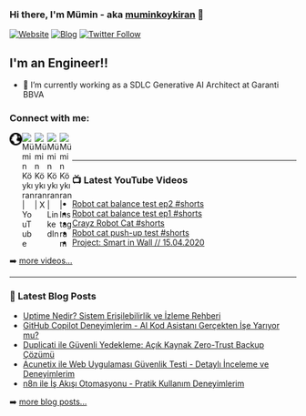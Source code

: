 ### Hi there, I'm Mümin - aka [muminkoykiran][website] 👋

[![Website](https://img.shields.io/website?label=muminkoykiran.com.tr&style=for-the-badge&url=https%3A%2F%2Fmuminkoykiran.com.tr)](https://www.muminkoykiran.com.tr)
[![Blog](https://img.shields.io/website?label=blog.muminkoykiran.com.tr&style=for-the-badge&url=https%3A%2F%2Fblog.muminkoykiran.com.tr)](https://blog.muminkoykiran.com.tr)
[![Twitter Follow](https://img.shields.io/twitter/follow/muminkoykiran?color=1DA1F2&logo=twitter&style=for-the-badge)](https://x.com/intent/follow?original_referer=https%3A%2F%2Fgithub.com%2Fmuminkoykiran&screen_name=muminkoykiran)

## I'm an Engineer!!

- 🔭 I’m currently working as a SDLC Generative AI Architect at Garanti BBVA


### Connect with me:

[<img align="left" alt="muminkoykiran.com.tr" width="22px" src="https://raw.githubusercontent.com/iconic/open-iconic/master/svg/globe.svg" />][website]
[<img align="left" alt="Mümin Köykıran | YouTube" width="22px" src="https://cdn.jsdelivr.net/npm/simple-icons@v3/icons/youtube.svg" />][youtube]
[<img align="left" alt="Mümin Köykıran | X" width="22px" src="https://cdn.jsdelivr.net/npm/simple-icons@v3/icons/twitter.svg" />][x]
[<img align="left" alt="Mümin Köykıran | LinkedIn" width="22px" src="https://cdn.jsdelivr.net/npm/simple-icons@v3/icons/linkedin.svg" />][linkedin]
[<img align="left" alt="Mümin Köykıran | Instagram" width="22px" src="https://cdn.jsdelivr.net/npm/simple-icons@v3/icons/instagram.svg" />][instagram]


<br />
<br />

---

### 📺 Latest YouTube Videos

<!-- YOUTUBE:START -->
- [Robot cat balance test ep2 #shorts](https://www.youtube.com/shorts/y1X5qtz2ry8)
- [Robot cat balance test ep1 #shorts](https://www.youtube.com/shorts/hYL2tfR2fH4)
- [Crayz Robot Cat #shorts](https://www.youtube.com/shorts/2vr-Fors2Hk)
- [Robot cat push-up test #shorts](https://www.youtube.com/shorts/xsNnlOVurFM)
- [Project: Smart in Wall // 15.04.2020](https://www.youtube.com/shorts/bb_J6ONfCZc)
<!-- YOUTUBE:END -->

➡️ [more videos...](https://www.youtube.com/channel/UCb0WFqDdebZnHYf5H526zpA)

---

### 📕 Latest Blog Posts

<!-- BLOG-POST-LIST:START -->
- [Uptime Nedir? Sistem Erişilebilirlik ve İzleme Rehberi](https://blog.muminkoykiran.com.tr/posts/uptime-nedir-sistem-erisilebilirlik-rehberi/)
- [GitHub Copilot Deneyimlerim - AI Kod Asistanı Gerçekten İşe Yarıyor mu?](https://blog.muminkoykiran.com.tr/posts/github-copilot-deneyimlerim/)
- [Duplicati ile Güvenli Yedekleme: Açık Kaynak Zero-Trust Backup Çözümü](https://blog.muminkoykiran.com.tr/posts/duplicati-guvenli-yedekleme/)
- [Acunetix ile Web Uygulaması Güvenlik Testi - Detaylı İnceleme ve Deneyimlerim](https://blog.muminkoykiran.com.tr/posts/acunetix-web-uygulamasi-guvenlik-testi/)
- [n8n ile İş Akışı Otomasyonu - Pratik Kullanım Deneyimlerim](https://blog.muminkoykiran.com.tr/posts/n8n-ile-workflow-otomasyonu-ve-ai-entegrasyonu/)
<!-- BLOG-POST-LIST:END -->

➡️ [more blog posts...](https://blog.muminkoykiran.com.tr/)

[website]: https://www.muminkoykiran.com.tr/
[x]: https://x.com/MrKoykiran
[youtube]: https://www.youtube.com/channel/UCb0WFqDdebZnHYf5H526zpA
[instagram]: https://www.instagram.com/muminkoykiran/
[linkedin]: https://www.linkedin.com/in/muminkoykiran/

